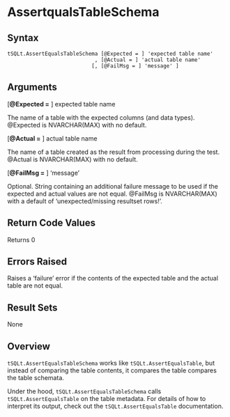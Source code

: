 # AssertqualsTableSchema

## Syntax
```
tSQLt.AssertEqualsTableSchema [@Expected = ] 'expected table name'
                            , [@Actual = ] 'actual table name'
                           [, [@FailMsg = ] 'message' ]
```

## Arguments
[**@Expected =** ] expected table name

The name of a table with the expected columns (and data types). @Expected is NVARCHAR(MAX) with no default.

[**@Actual =** ] actual table name

The name of a table created as the result from processing during the test. @Actual is NVARCHAR(MAX) with no default.

[**@FailMsg =** ] ‘message’

Optional. String containing an additional failure message to be used if the expected and actual values are not equal. @FailMsg is NVARCHAR(MAX) with a default of ‘unexpected/missing resultset rows!’.

## Return Code Values
Returns 0

## Errors Raised
Raises a ‘failure’ error if the contents of the expected table and the actual table are not equal.

## Result Sets
None

## Overview
`tSQLt.AssertEqualsTableSchema` works like `tSQLt.AssertEqualsTable`, but instead of comparing the table contents, it compares the table compares the table schemata.

Under the hood, `tSQLt.AssertEqualsTableSchema` calls `tSQLt.AssertEqualsTable` on the table metadata. For details of how to interpret its output, check out the `tSQLt.AssertEqualsTable` documentation.